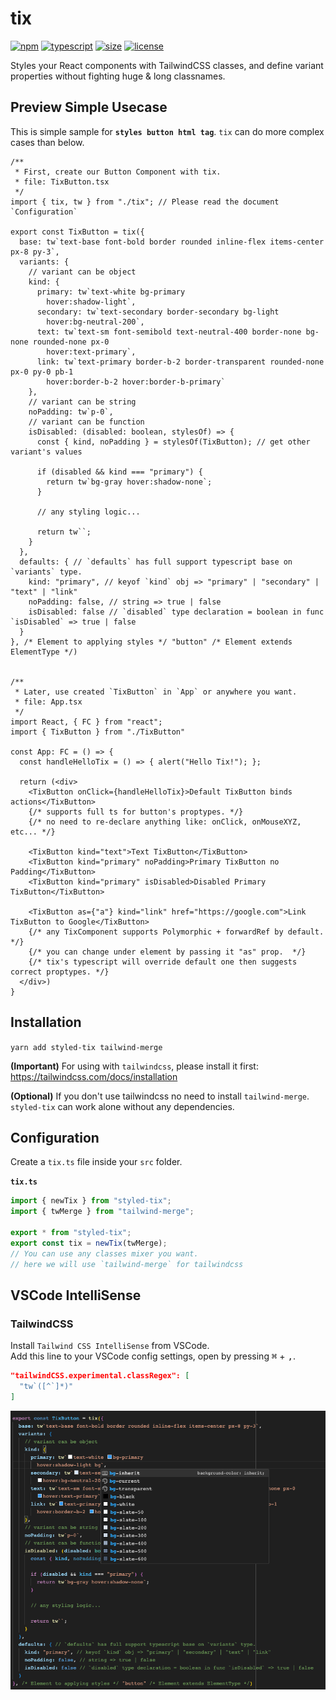 # tix

[![npm](https://flat.badgen.net/npm/v/styled-tix)](https://www.npmjs.com/package/styled-tix?activeTab=readme)
[![typescript](https://flat.badgen.net/npm/types/styled-tix)](https://www.npmjs.com/package/styled-tix?activeTab=readme)
[![size](https://flat.badgen.net/bundlephobia/minzip/styled-tix)](https://bundlephobia.com/package/styled-tix@latest)
[![license](https://flat.badgen.net/github/license/danhtran94/styled-tix)](https://github.com/danhtran94/styled-tix/blob/main/LICENSE)

Styles your React components with TailwindCSS classes, and define variant properties without fighting huge & long classnames.

## Preview Simple Usecase
This is simple sample for **`styles button html tag`**. `tix` can do more complex cases than below.
```typescriptreact
/**
 * First, create our Button Component with tix.
 * file: TixButton.tsx
 */
import { tix, tw } from "./tix"; // Please read the document `Configuration`

export const TixButton = tix({
  base: tw`text-base font-bold border rounded inline-flex items-center px-8 py-3`,
  variants: {
    // variant can be object
    kind: {
      primary: tw`text-white bg-primary 
        hover:shadow-light`,
      secondary: tw`text-secondary border-secondary bg-light 
        hover:bg-neutral-200`,
      text: tw`text-sm font-semibold text-neutral-400 border-none bg-none rounded-none px-0
        hover:text-primary`,
      link: tw`text-primary border-b-2 border-transparent rounded-none px-0 py-0 pb-1
        hover:border-b-2 hover:border-b-primary`
    },
    // variant can be string
    noPadding: tw`p-0`,
    // variant can be function
    isDisabled: (disabled: boolean, stylesOf) => {
      const { kind, noPadding } = stylesOf(TixButton); // get other variant's values
      
      if (disabled && kind === "primary") {
        return tw`bg-gray hover:shadow-none`;
      }

      // any styling logic...

      return tw``;
    }
  },
  defaults: { // `defaults` has full support typescript base on `variants` type.
    kind: "primary", // keyof `kind` obj => "primary" | "secondary" | "text" | "link"
    noPadding: false, // string => true | false
    isDisabled: false // `disabled` type declaration = boolean in func `isDisabled` => true | false
  }
}, /* Element to applying styles */ "button" /* Element extends ElementType */)


/**
 * Later, use created `TixButton` in `App` or anywhere you want.
 * file: App.tsx
 */
import React, { FC } from "react";
import { TixButton } from "./TixButton"
 
const App: FC = () => {
  const handleHelloTix = () => { alert("Hello Tix!"); };

  return (<div>
    <TixButton onClick={handleHelloTix}>Default TixButton binds actions</TixButton> 
    {/* supports full ts for button's proptypes. */}
    {/* no need to re-declare anything like: onClick, onMouseXYZ, etc... */}

    <TixButton kind="text">Text TixButton</TixButton>
    <TixButton kind="primary" noPadding>Primary TixButton no Padding</TixButton>    
    <TixButton kind="primary" isDisabled>Disabled Primary TixButton</TixButton>

    <TixButton as={"a"} kind="link" href="https://google.com">Link TixButton to Google</TixButton> 
    {/* any TixComponent supports Polymorphic + forwardRef by default. */}
    {/* you can change under element by passing it "as" prop.  */}
    {/* tix's typescript will override default one then suggests correct proptypes. */}
  </div>)
}
```

## Installation
`yarn add styled-tix tailwind-merge`

**(Important)** For using with `tailwindcss`, please install it first: \
https://tailwindcss.com/docs/installation

**(Optional)** If you don't use tailwindcss no need to install `tailwind-merge`. \
`styled-tix` can work alone without any dependencies.


## Configuration
Create a `tix.ts` file inside your `src` folder.

**`tix.ts`**
```typescript
import { newTix } from "styled-tix";
import { twMerge } from "tailwind-merge";

export * from "styled-tix";
export const tix = newTix(twMerge); 
// You can use any classes mixer you want.
// here we will use `tailwind-merge` for tailwindcss
```

## VSCode IntelliSense
### TailwindCSS

Install `Tailwind CSS IntelliSense` from VSCode. \
Add this line to your VSCode config settings, open by pressing <kbd>⌘</kbd> + <kbd>,</kbd>.
```json
"tailwindCSS.experimental.classRegex": [    
  "tw`([^`]*)"
]
```
![VSCode support image](docs/images/vscode-tailwind-intellisense.png)
